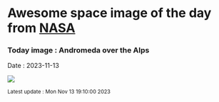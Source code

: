
# Awesome space image of the day from [NASA](https://api.nasa.gov/)

### Today image : Andromeda over the Alps
Date : 2023-11-13

![](https://apod.nasa.gov/apod/image/2311/M31Alps_Kananovich_960.jpg)

<small>Latest update : Mon Nov 13 19:10:00 2023</small>
        